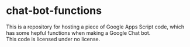 # chat-bot-functions
This is a repository for hosting a piece of Google Apps Script code, which has some hepful functions when making a Google Chat bot.  
This code is licensed under no license.
